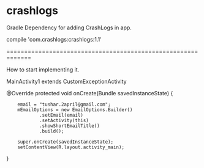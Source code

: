 # crashlogs

Gradle Dependency  for adding CrashLogs in app.

compile 'com.crashlogs:crashlogs:1.1'

=============================================================

How to start implementing it.


  MainActivity1 extends CustomExceptionActivity


  @Override
  protected void onCreate(Bundle savedInstanceState) {

        email = "tushar.2april@gmail.com";
        mEmailOptions = new EmailOptions.Builder()
                .setEmail(email)
                .setActivity(this)
                .showShortEmailTitle()
                .build();

        super.onCreate(savedInstanceState);
        setContentView(R.layout.activity_main);
  }
        
